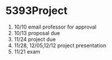 # 5393Project

1. 10/10 email professor for approval 
2. 10/13 proposal due
3. 11/24 project due
4. 11/28, 12/05,12/12 project presentation
5. 11/21 exam
